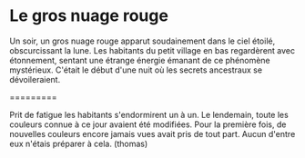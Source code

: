 # Le gros nuage rouge

Un soir, un gros nuage rouge apparut soudainement dans le ciel étoilé, obscurcissant la lune. Les habitants du petit village en bas regardèrent avec étonnement, sentant une étrange énergie émanant de ce phénomène mystérieux. C'était le début d'une nuit où les secrets ancestraux se dévoileraient.













=========

Prit de fatigue les habitants s'endormirent un à un. Le lendemain, toute les couleurs connue à ce jour avaient été modifiées. Pour la première fois, de nouvelles couleurs encore jamais vues avait pris de tout part. Aucun d'entre eux n'étais préparer à cela. (thomas)


